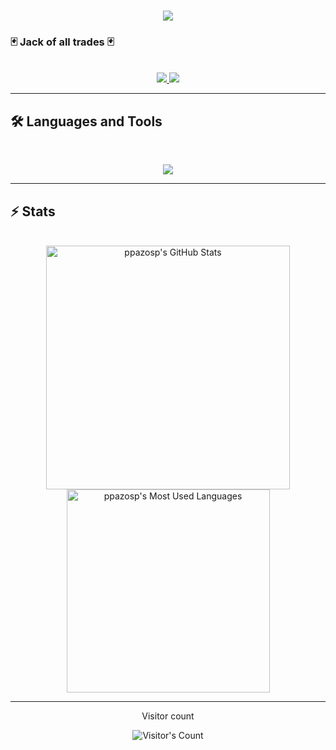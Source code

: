 <h1 align="center">
    <img src="https://readme-typing-svg.herokuapp.com/?font=Inter&size=48&center=true&vCenter=true&width=500&height=70&color=4493F8&duration=4000&lines=Hi+There!+👋;+I'm+ppazosp+!;" />
</h1>

### 🃏 Jack of all trades 🃏

<br>

<div align="center">
  <a href="pablopazosp3@gmail.com">
    <img src="https://img.shields.io/badge/Gmail-333333?style=for-the-badge&logo=gmail&logoColor=red" />
  </a>
  <a href="https://www.linkedin.com/in/pablo-pazos-parada" target="_blank">
    <img src="https://img.shields.io/badge/LinkedIn-0077B5?style=for-the-badge&logo=linkedin&logoColor=white" target="_blank" />
  </a>
</div>

<hr>

## 🛠️ Languages and Tools

<br>

<p align="center">
  <img src="https://skillicons.dev/icons?i=androidstudio,apple,bash,c,css,github,gradle,html,idea,java,js,kotlin,ktor,latex,linux,mongodb,postgres,rabbitmq,spring,supabase,threejs,vscode&perline=11" />
</p>

<hr>

## ⚡️ Stats

<br>

<div align=center>
  <img width=390 src="https://github-readme-stats.vercel.app/api?username=ppazosp&theme=transparent&count_private=true&show_icons=true&rank_icon=github&locale=en" alt="ppazosp's GitHub Stats" />
  <img width=325 src="https://github-readme-stats.vercel.app/api/top-langs?username=ppazosp&theme=transparent&layout=donut&hide=css&langs_count=8&border_radius=10&show_icons=true&locale=en" alt="ppazosp's Most Used Languages" />
</div>

<hr>

<div align="center"> 
  <p>Visitor count</p>
  <img src="https://profile-counter.glitch.me/ppazosp/count.svg" alt="Visitor's Count" />
</div>
